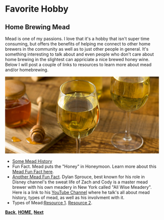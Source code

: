 # Favorite Hobby
## Home Brewing Mead

Mead is one of my passions. I love that it's a hobby that isn't super time consuming, but offers the benefits of helping me connect to other home brewers in the community as well as to just other people in general. It's something interesting to talk about and even people who don't care about home brewing in the slightest can appriciate a nice brewed honey wine. Below I will post a couple of links to resources to learn more about mead and/or homebrewing.

![](WEB_Mead.jpg)

- [Some Mead History](https://www.irishexaminer.com/property/homeandoutdoors/arid-20377522.html "Irish Examiner")
- Fun Fact. Mead puts the "Honey" in Honeymoon. Learn more about this [Mead Fun Fact here](https://www.batchmead.com/blog/did-mead-coin-the-term-honeymoon "Batch Mead").
- [Another Mead Fun Fact](https://www.youtube.com/watch?v=lQbr0hT-e3s "Dylan's Forbes YouTube Interview"). Dylan Sprouce, best known for his role in Disney channel's the sweat life of Zach and Cody is a master mead brewer with his own meadery in New York called "All Wise Meadery". Here is a link to his [YouTube Channel](https://www.youtube.com/watch?v=FX7uAQrqPEY "Dylan's Channel") where he talk's all about mead history, types of mead, as well as his involvment with it. 
- Types of Mead:[Resource 1](https://beerandbrewing.com/mead-by-many-other-names/ "Resource 1"). [Resource 2](http://www.stormthecastle.com/mead/articles/the-comprehensive-guide-to-types-and-names-of-mead.htm "Resource 2").



**[Back,](WorkLife.md)** **[HOME,](README.md)** **[Next](OtherHobbies.md)**
